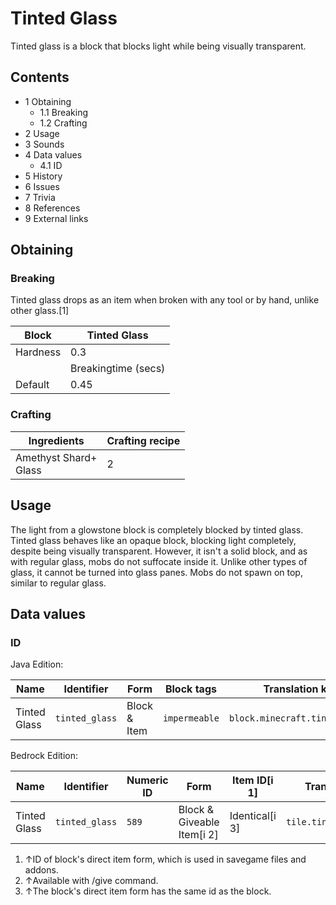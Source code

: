 # Tinted Glass
Tinted glass is a block that blocks light while being visually transparent.

## Contents
- 1 Obtaining
	- 1.1 Breaking
	- 1.2 Crafting
- 2 Usage
- 3 Sounds
- 4 Data values
	- 4.1 ID
- 5 History
- 6 Issues
- 7 Trivia
- 8 References
- 9 External links

## Obtaining
### Breaking
Tinted glass drops as an item when broken with any tool or by hand, unlike other glass.[1]

| Block    | Tinted Glass        |
|----------|---------------------|
| Hardness | 0.3                 |
|          | Breakingtime (secs) |
| Default  | 0.45                |

### Crafting
| Ingredients               | Crafting recipe |
|---------------------------|-----------------|
| Amethyst Shard+<br/>Glass | 2               |

## Usage
The light from a glowstone block is completely blocked by tinted glass.
Tinted glass behaves like an opaque block, blocking light completely, despite being visually transparent. However, it isn't a solid block, and as with regular glass, mobs do not suffocate inside it. Unlike other types of glass, it cannot be turned into glass panes. Mobs do not spawn on top, similar to regular glass.

## Data values
### ID
Java Edition:

| Name         | Identifier     | Form         | Block tags    | Translation key                |
|--------------|----------------|--------------|---------------|--------------------------------|
| Tinted Glass | `tinted_glass` | Block & Item | `impermeable` | `block.minecraft.tinted_glass` |

Bedrock Edition:

| Name         | Identifier     | Numeric ID | Form                       | Item ID[i 1]   | Translation key          |
|--------------|----------------|------------|----------------------------|----------------|--------------------------|
| Tinted Glass | `tinted_glass` | `589`      | Block & Giveable Item[i 2] | Identical[i 3] | `tile.tinted_glass.name` |

1. ↑ID of block's direct item form, which is used in savegame files and addons.
2. ↑Available with /give command.
3. ↑The block's direct item form has the same id as the block.

